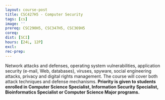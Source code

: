 ```yaml
---
layout: course-post
title: CSC427H5 - Computer Security
tags: [cs]
image: ''
prereq: CSC290H5, CSC347H5, CSC369H5
coreq: 
dist: [SCI]
hours: [24L, 12P]
excl: 
rec-prep: 
---
```


Network attacks and defenses, operating system vulnerabilities, application security (e-mail, Web, databases), viruses, spyware, social engineering attacks, privacy and digital rights management. The course will cover both attack techniques and defense mechanisms. **Priority is given to students enrolled in Computer Science Specialist, Information Security Specialist, Bioinformatics Specialist or Computer Science Major programs.**
